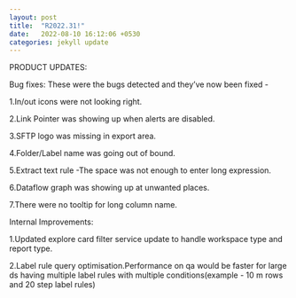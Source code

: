 ```yaml
---
layout: post
title:  "R2022.31!"
date:   2022-08-10 16:12:06 +0530
categories: jekyll update
---
```

PRODUCT UPDATES:

Bug fixes:
These were the bugs detected and they’ve now been fixed -

1.In/out icons were not looking right.

2.Link Pointer was showing up when alerts are disabled.

3.SFTP logo was missing in export area.

4.Folder/Label name was going out of bound.

5.Extract text rule -The space was not enough to enter long expression.

6.Dataflow graph was showing up at unwanted places.

7.There were no tooltip for long column name.

Internal Improvements:

1.Updated explore card filter service update to handle workspace type and report type.

2.Label rule query optimisation.Performance on qa would be faster for large ds having multiple label rules with multiple conditions(example - 10 m rows and 20 step label rules)
